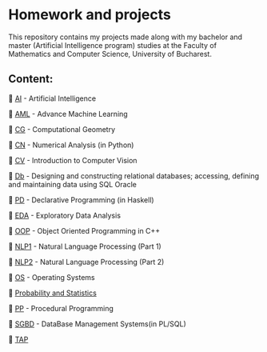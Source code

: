 # Homework and projects 
This repository contains my projects made along with my bachelor and master (Artificial Intelligence program) studies at the Faculty of Mathematics and Computer Science, University of Bucharest.

## Content:
📌 [AI](AI) - Artificial Intelligence

📌 [AML](AML) - Advance Machine Learning

📌 [CG](CG) - Computational Geometry

📌 [CN](CN) - Numerical Analysis (in Python)

📌 [CV](CV) - Introduction to Computer Vision

📌 [Db](Db) - Designing and constructing relational databases; accessing, defining and maintaining data using SQL Oracle

📌 [PD](PD) - Declarative Programming (in Haskell)

📌 [EDA](EDA) - Exploratory Data Analysis

📌 [OOP](OOP) - Object Oriented Programming in C++

📌 [NLP1](NLP1) - Natural Language Processing (Part 1)

📌 [NLP2](NLP2) - Natural Language Processing (Part 2)

📌 [OS](OS) - Operating Systems

📌 [Probability and Statistics](https://github.com/danadascalescu00/FMI/tree/master/Probability%20and%20Statistics)

📌 [PP](PP) - Procedural Programming

📌 [SGBD](SGBD) - DataBase Management Systems(in PL/SQL)

📌 [TAP](TAP)
